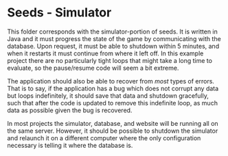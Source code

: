# Seeds - Simulator

This folder corresponds with the simulator-portion of seeds. It is written in Java and it must
progress the state of the game by communicating with the database. Upon request, it must be able
to shutdown within 5 minutes, and when it restarts it must continue from where it left off. In this
example project there are no particularly tight loops that might take a long time to evaluate, so
the pause/resume code will seem a bit extreme.

The application should also be able to recover from *most* types of errors. That is to say, if the
application has a bug which does not corrupt any data but loops indefinitely, it should save that
data and shutdown gracefully, such that after the code is updated to remove this indefinite loop,
as much data as possible given the bug is recovered.

In most projects the simulator, database, and website will be running all on the same server.
However, it should be possible to shutdown the simulator and relaunch it on a different computer
where the only configuration necessary is telling it where the database is.
